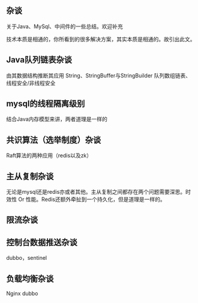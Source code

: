 ## 杂谈

关于Java、MySql、中间件的一些总结。欢迎补充

技术本质是相通的，你所看到的很多解决方案，其实本质是相通的。故引出此文。
## Java队列链表杂谈
由其数据结构推断其应用
String、StringBuffer与StringBuilder
队列数组链表、线程安全/非线程安全
## mysql的线程隔离级别
结合Java内存模型来讲，两者道理是一样的
## 共识算法（选举制度）杂谈
Raft算法的两种应用（redis以及zk）
## 主从复制杂谈
无论是mysql还是redis亦或者其他。主从复制之间都存在两个问题需要深思。时效性 Or 性能。Redis还额外牵扯到一个持久化，但是道理是一样的。
## 限流杂谈

## 控制台数据推送杂谈
dubbo，sentinel
## 负载均衡杂谈
Nginx dubbo 



